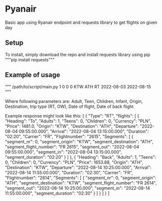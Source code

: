 # Pyanair

Basic app using Ryanair endpoint and requests library to get flights on given day

## Setup

To install, simply download the repo and install requests library using pip
"""pip install requests"""

## Example of usage

"""
/path/to/script/main.py 1 0 0 0 KTW ATH RT 2022-08-03 2022-08-15
"""

Where following parameters are:
Adult, Teen, Children, Infant, Origin, Destination, trip type (RT, OW), Date of flight, Date of back flight

Example response might look like this:
[
    {
        "Type": "RT",
        "flights": [
            {
                "Heading": "To",
                "Adults": 1,
                "Teens": 0,
                "Children": 0,
                "Currency": "PLN",
                "Price": 1481.0,
                "Origin": "KTW",
                "Destination": "ATH",
                "Departure": "2022-08-04 09:55:00.000",
                "Arrival": "2022-08-04 13:15:00.000",
                "Duration": "02:20",
                "Carrier": "FR",
                "Flightnumber": "2615",
                "Segments": [
                    {
                        "segment_nr": 0,
                        "segment_origin": "KTW",
                        "segment_destination": "ATH",
                        "segment_flight_number": "FR 2615",
                        "segment_out": "2022-08-04 09:55:00.000",
                        "segment_in": "2022-08-04 13:15:00.000",
                        "segment_duration": "02:20"
                    }
                ]
            },
            {
                "Heading": "Back",
                "Adults": 1,
                "Teens": 0,
                "Children": 0,
                "Currency": "PLN",
                "Price": 1653.88,
                "Origin": "ATH",
                "Destination": "KTW",
                "Departure": "2022-08-14 10:25:00.000",
                "Arrival": "2022-08-14 11:55:00.000",
                "Duration": "02:30",
                "Carrier": "FR",
                "Flightnumber": "2614",
                "Segments": [
                    {
                        "segment_nr": 0,
                        "segment_origin": "ATH",
                        "segment_destination": "KTW",
                        "segment_flight_number": "FR 2614",
                        "segment_out": "2022-08-14 10:25:00.000",
                        "segment_in": "2022-08-14 11:55:00.000",
                        "segment_duration": "02:30"
                    }
                ]
            }
        ]
    }
]


